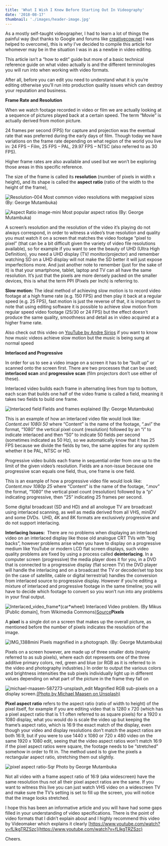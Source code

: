 ```yaml
---
title: 'What I Wish I Knew Before Starting Out In Videography'
date: '2018-08-17'
thumbnail: './images/header-image.jpg'
---
```


As a mostly self-taught videographer, I had to learn a lot of things the painful way (but thanks to Google and forums like [creativecow.net](https://www.creativecow.net/) I was helped to overcome), this is why I’ve decided to compile this article for whomever may be in the situation I was in as a newbie in video editing.

This article isn’t a “how to edit” guide but more of a basic technical reference guide on what video actually is and the different terminologies you will run into when working with video formats.

After all, before you can edit you need to understand what it is you’re editing otherwise you’ll run into production quality issues which can destroy your reputation and business.

**Frame Rate and Resolution**

When we watch footage recorded in video or film we are actually looking at a sequence of pictures played back at a certain speed. The term “Movie” is actually derived from motion picture.

24 frames per second (FPS) for capture and projection was the eventual rate that was preferred during the early days of film. Though today we have variations on the frame rate depending on what region of the world you live in: 24 FPS – Film, 25 FPS – PAL, 29.97 FPS – NTSC (also referred to as 30 FPS).

Higher frame rates are also available and used but we won’t be exploring those areas in this specific reference.

The size of the frame is called its **resolution** (number of pixels in width x height)**,** and its shape is called the **aspect ratio** (ratio of the width to the height of the frame),

![Resolution-004](images/resolution-004.png) Most common video resolutions with megapixel sizes (By: George Mutambuka)

![Aspect Ratio image-mini](images/aspect-ratio-image-mini.jpg) Most popular aspect ratios (By: George Mutambuka)

A screen’s resolution and the resolution of the video it’s playing do not always correspond, in order to witness a video’s true resolution and quality you must watch it on a screen that matches the video footage “pixel to pixel” (that can be a bit difficult given the variety of video file resolutions available), so for example if you want to see the beauty of UHD (Ultra High Definition), you need a UHD display (TV/ monitor/projector) and remember watching SD on a UHD display will not make the SD better it will just expose imperfections more. And just another note to remember (just for the sake of it) is that your smartphone, tablet, laptop and TV can all have the same resolution. It’s just that the pixels are more densely packed on the smaller devices, this is what the term PPI (Pixels per Inch) is referring to.

**Slow motion:** The ideal method of achieving slow motion is to record video footage at a high frame rate (e.g. 150 FPS) and then play it back at a regular speed (e.g. 25 FPS), fast motion is just the reverse of that, it is important to note that using editing software it is possible to achieve slow motion from regular speed video footage (25/30 or 24 FPS) but the effect doesn’t produce the same quality, smoothness and detail as in video acquired at a higher frame rate.

Also check out this video on [YouTube by Andre Sirios](https://www.youtube.com/watch?v=LTW3xXrYkIY) if you want to know how music videos achieve slow motion but the music is being sung at normal speed

**Interlaced and Progressive**

In order for us to see a video image on a screen it has to be “built up” or scanned onto the screen first. There are two processes that can be used; **interlaced scan** and **progressive scan** (film projectors don’t use either of these).

Interlaced video builds each frame in alternating lines from top to bottom, each scan that builds one half of the video frame is called a field, meaning it takes two fields to build one frame.

![Interlaced field](images/interlaced-field.jpg) Fields and frames explained (By: George Mutambuka)

This is an example of how an interlaced video file would look like: _Content.avi 1080i 50_ where “Content” is the name of the footage, “.avi” the format, “1080” the vertical pixel count (resolution) followed by an “i” to indicate interlaced and then “50” to indicate 50 fields per second (sometimes indicated as 50 Hz), so we automatically know that it has 25 FPS because we divide the fields by two, the same applies for any system whether it be PAL, NTSC or HD.

Progressive video builds each frame in sequential order from one up to the limit of the given video’s resolution. Fields are a non-issue because one progressive scan equals one field, thus, one frame is one field.

This is an example of how a progressive video file would look like: _Content.mov 1080p 25_ where “Content” is the name of the footage, “.mov” the format, “1080” the vertical pixel count (resolution) followed by a “p” indicating progressive, then “25” indicating 25 frames per second.

Some digital broadcast (SD and HD) and all anologue TV are broadcast using interlaced scanning, as well as media derived from all VHS, miniDV and some DVDs.  UHD, 4K and 8K formats are exclusively progressive and do not support interlacing.

**Interlacing Issues:**  There are no problems when displaying an interlaced video on an interlaced display like those old analogue CRT TVs with “big backs”, however problems arise when you have to display on a progressive medium like YouTube or modern LCD flat screen displays, such video quality problems are fixed by using a process called **deinterlacing**. In a computer screen (progressive) the media player does it for you, in a DVD that is connected to a progressive display (flat screen TV) the DVD player will handle the interlacing and on a broadcast the TV or decoder/set top box (in the case of satellite, cable or digital terrestrial) handles the conversion from interlaced source to progressive display. However if you’re editing a mixture of interlaced and progressive footage in the same timeline; you will have to decide which footage to convert so you won’t run into any problems in your final output.

![Interlaced_video_frame*(car*wheel)](images/interlaced_video_frame_car_wheel.jpg) Interlaced Video problem. (By Mikus \[Public domain\], from Wikimedia Commons)[Source](<https://commons.wikimedia.org/wiki/File:Interlaced_video_frame*(car_wheel).jpg>)**Pixels**

A **pixel** is a single dot on a screen that makes up the overall picture, as mentioned before the number of pixels indicates the resolution of the image.

![IMG_1388mini](images/img_1388mini.png) Pixels magnified in a photograph. (By: George Mutambuka)

Pixels on a screen however, are made up of three smaller dots (mainly referred to as sub pixels), where each dot represents one of the three additive primary colors, red, green and blue (or RGB as it is referred to in the video and photography industries.) In order to output the various colors and brightness intensities the sub pixels individually light up in different values depending on what part of the picture in the frame they fall on

![michael-maasen-587273-unsplash_edit](https://thegiwi.files.wordpress.com/2018/08/michael-maasen-587273-unsplash_edit.jpg?w=1024) Magnified RGB sub-pixels on a display screen.[(Photo by Michael Maasen on Unsplash)](https://unsplash.com/photos/AkYGy_ymFqo)

**Pixel aspect ratio** refers to the aspect ratio (ratio of width to height) of the pixel itself, for example if you are editing video that is 1280 x 720 (which has a pixel aspect ratio that is 1:1 often referred to as square pixels) for a 1920 x 1080 display, what you would do is scale the video up but keeping the frame’s aspect ratio, which is 16:9 the exact match of the display, even though your video and display resolutions don’t match the aspect ratios are both 16:9, but if you were to use 1440 x 1080 or 720 x 480 video on the same 1920 x 1080 edit, seeing that the video aspect ratios won’t match 16:9 if the pixel aspect ratios were square, the footage needs to be “stretched” somehow in order to fit in. The method used is to give the pixels a rectangular aspect ratio, stretching them out slightly.

![pixel aspect ratio-Sqr](images/pixel-aspect-ratio-sqr.jpg) Photo by George Mutambuka

Not all video with a frame aspect ratio of 16:9 (aka widescreen) have the same resolution thus not all their pixel aspect ratios are the same. If you want to witness this live you can just watch VHS video on a widescreen TV and make sure the TV’s setting is set to fill up the screen, you will notice that the image looks stretched.

I hope this has been an informative article and you will have had some gaps filled in your understanding of video specifications. There is the point of video formats that I didn’t explain about and I highly recommend this video by Videomaker which explains it clearly [https://www.youtube.com/watch?v=fLlkgTRZSzc](https://www.youtube.com/watch?v=fLlkgTRZSzc)

Cheers.
